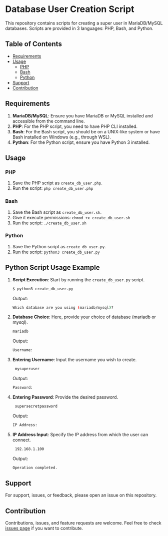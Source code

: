 # Database User Creation Script

This repository contains scripts for creating a super user in MariaDB/MySQL databases. Scripts are provided in 3 languages: PHP, Bash, and Python.

## Table of Contents

- [Requirements](#requirements)
- [Usage](#usage)
    - [PHP](#php)
    - [Bash](#bash)
    - [Python](#python)
- [Support](#support)
- [Contribution](#contribution)

## Requirements

1. **MariaDB/MySQL**: Ensure you have MariaDB or MySQL installed and accessible from the command line.
2. **PHP**: For the PHP script, you need to have PHP CLI installed.
3. **Bash**: For the Bash script, you should be on a UNIX-like system or have Bash installed on Windows (e.g., through WSL).
4. **Python**: For the Python script, ensure you have Python 3 installed.

## Usage

### PHP

1. Save the PHP script as `create_db_user.php`.
2. Run the script: `php create_db_user.php`


### Bash

1. Save the Bash script as `create_db_user.sh`.
2. Give it execute permissions: `chmod +x create_db_user.sh`
3. Run the script: `./create_db_user.sh`


### Python

1. Save the Python script as `create_db_user.py`.
2. Run the script: `python3 create_db_user.py`


## Python Script Usage Example

1. **Script Execution**:
   Start by running the `create_db_user.py` script.

   ```bash
   $ python3 create_db_user.py
   ```

   Output:
   ```bash
   Which database are you using (mariadb/mysql)? 
   ```

2. **Database Choice**:
   Here, provide your choice of database (mariadb or mysql).
   ```bash
   mariadb
   ```

   Output:
   ```bash
   Username: 
   ```


3. **Entering Username**:
   Input the username you wish to create.
   ```bash
    mysuperuser
    ```
    Output:
    ```bash
    Password:
    ```

4. **Entering Password**:
   Provide the desired password.
   ```bash
    supersecretpassword
    ```
    Output:
    ```bash
    IP Address:
    ```

5. **IP Address Input**:
   Specify the IP address from which the user can connect.
   ```bash
    192.168.1.100
    ```
    Output:
    ```bash
    Operation completed.
    ```    



## Support

For support, issues, or feedback, please open an issue on this repository.

## Contribution

Contributions, issues, and feature requests are welcome. Feel free to check [issues page](#) if you want to contribute.




